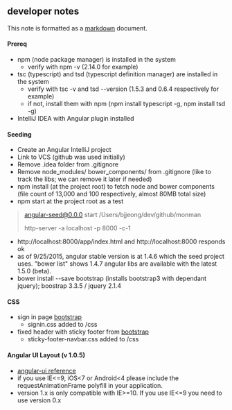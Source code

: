 ## developer notes

This note is formatted as a [markdown](http://daringfireball.net/projects/markdown/basics) document.

#### Prereq
- npm (node package manager) is installed in the system 
    - verify with npm -v (2.14.0 for example)
- tsc (typescript) and tsd (typescript definition manager) are installed in the system
    - verify with tsc -v and tsd --version (1.5.3 and 0.6.4 respectively for example)
    - if not, install them with npm (npm install typescript -g, npm install tsd -g)
- IntelliJ IDEA with Angular plugin installed

#### Seeding

- Create an Angular IntelliJ project
- Link to VCS (github was used initially)
- Remove .idea folder from .gitignore
- Remove  node_modules/ bower_components/ from .gitignore
 (like to track the libs; we can remove it later if needed)
- npm install (at the project root) to fetch node and bower components
 (file count of 13,000 and 100 respectively, almost 80MB total size)
- npm start at the project root as a test
> angular-seed@0.0.0 start /Users/bjjeong/dev/github/monman
>
> http-server -a localhost -p 8000 -c-1
- http://localhost:8000/app/index.html and http://localhost:8000 responds ok
- as of 9/25/2015, angular stable version is at 1.4.6 which the seed project uses.
  "bower list" shows 1.4.7 angular libs are available with the latest 1.5.0 (beta).
- bower install --save bootstrap (installs bootstrap3 with dependant jquery); boostrap 3.3.5 / jquery 2.1.4
 

#### CSS

- sign in page [bootstrap](http://getbootstrap.com/examples/signin/)
    - signin.css added to /css
- fixed header with sticky footer from [bootstrap](http://getbootstrap.com/examples/sticky-footer-navbar/#)
    - sticky-footer-navbar.css added to /css

#### Angular UI Layout (v 1.0.5)
- [angular-ui reference](https://github.com/angular-ui/ui-layout/blob/master/README.md)
- if you use IE<=9, iOS<7 or Android<4 please include the requestAnimationFrame polyfill in your application.
- version 1.x is only compatible with IE>=10. If you use IE<=9 you need to use version 0.x